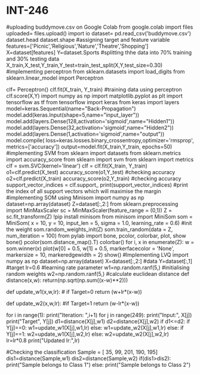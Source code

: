 # INT-246
#uploading buddymove.csv on Google Colab
from google.colab import files
uploaded= files.upload()
import io
dataset= pd.read_csv('buddymove.csv')
dataset.head
dataset.shape
#assigning target and feature variable
features=['Picnic','Religious','Nature','Theatre','Shopping']
X=dataset[features]
Y=dataset.Sports
#splitting thhe data into 70% training and 30% testing data
X_train,X_test,Y_train,Y_test=train_test_split(X,Y,test_size=0.30)
#implementing perceptron
from sklearn.datasets import load_digits
from sklearn.linear_model import Perceptron

clf= Perceptron()
clf.fit(X_train, Y_train) #training data using perceptron
clf.score(X,Y)
import numpy as np
import matplotlib.pyplot as plt
import tensorflow as tf
from tensorflow import keras
from keras import layers
model=keras.Sequential(name="Back-Propagation")
model.add(keras.Input(shape=5,name="input_layer"))
model.add(layers.Dense(128,activation='sigmoid',name="Hidden1"))
model.add(layers.Dense(32,activation='sigmoid',name="Hidden2"))
model.add(layers.Dense(1,activation='sigmoid',name="output"))
model.compile( loss=keras.losses.binary_crossentropy,optimizer='rmsprop', metrics=['accuracy'])
output=model.fit(X_train,Y_train, epochs=50)
#implementing SVM
from sklearn import datasets
from sklearn.metrics import accuracy_score
from sklearn import svm
from sklearn import metrics
clf = svm.SVC(kernel='linear')
clf = clf.fit(X_train, Y_train)
o1=clf.predict(X_test)
accuracy_score(o1,Y_test) #checking accuracy
o2=clf.predict(X_train)
accuracy_score(o2,Y_train) #checking accuracy
support_vector_indices = clf.support_
print(support_vector_indices)  #print the index of all support vectors which will maximise the margin
#implementing SOM using Minisom
import numpy as np
dataset=np.array(dataset)
Z=dataset[:,2:]
from sklearn.preprocessing import MinMaxScaler
sc = MinMaxScaler(feature_range = (0,1))
Z = sc.fit_transform(Z)
!pip install minisom
from minisom import MiniSom
som = MiniSom( x = 10, y = 10, input_len = 5, sigma = 1.0, learning_rate = 0.6)
#init the weight
som.random_weights_init(Z)
som.train_random(data = Z, num_iteration = 100)
from pylab import bone, pcolor, colorbar, plot, show
bone()
pcolor(som.distance_map().T)
colorbar()
for i, x in enumerate(Z):
    w = som.winner(x)
    plot(w[0] + 0.5,
         w[1] + 0.5,
         markerfacecolor = 'None',
         markersize = 10,
         markeredgewidth = 2)
show()
#Implementing LVQ
import numpy as np
dataset=np.array(dataset)
X=dataset[:,2:] #data
Y=dataset[:,1] #target
lr=0.6 #learning rate parameter
w1=np.random.ranf(5,) #initialising random weights 
w2=np.random.ranf(5,)
#calculate euclidean distance
def distance(x,w):
    return(np.sqrt(np.sum((x-w)**2)))

def update_w1(x,w,lr):    # if Target=0
    return (w+lr*(x-w))

def update_w2(x,w,lr):    #if Target=1
    return (w-lr*(x-w))
    
for i in range(1):
  print("Iteration: ",i+1)
  for j in range(249):
    print("Input:", X[j])
    print("Target", Y[j])
    d1=distance(X[j],w1)
    d2=distance(X[j],w2)
    if d1<=d2:
      if Y[j]==0:
        w1=update_w1(X[j],w1,lr)
      else:
        w1=update_w2(X[j],w1,lr)
    else:
      if Y[j]==1:
        w2=update_w1(X[j],w2,lr)
      else:
        w2=update_w2(X[j],w2,lr)   
  lr=lr*0.8
print("Updated lr:",lr)


#Checking the classification
Sample = [ 35, 99, 201, 190, 195] 
dis1=distance(Sample,w1)
dis2=distance(Sample,w2)
if(dis1>dis2):
  print("Sample belongs to Class 1")
else:
  print("Sample belongs to Class 2")  
